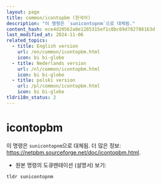 ```yaml
---
layout: page
title: common/icontopbm (한국어)
description: "이 명령은 `sunicontopnm`으로 대체됨."
content_hash: ece4d20562a0e1285315ef1c0bc69d782788163d
last_modified_at: 2024-11-06
related_topics:
  - title: English version
    url: /en/common/icontopbm.html
    icon: bi bi-globe
  - title: Nederlands version
    url: /nl/common/icontopbm.html
    icon: bi bi-globe
  - title: polski version
    url: /pl/common/icontopbm.html
    icon: bi bi-globe
tldri18n_status: 2
---
```

# icontopbm

이 명령은 `sunicontopnm`으로 대체됨.
더 많은 정보: <https://netpbm.sourceforge.net/doc/icontopbm.html>.

- 원본 명령의 도큐멘테이션 (설명서) 보기:

`tldr sunicontopnm`
